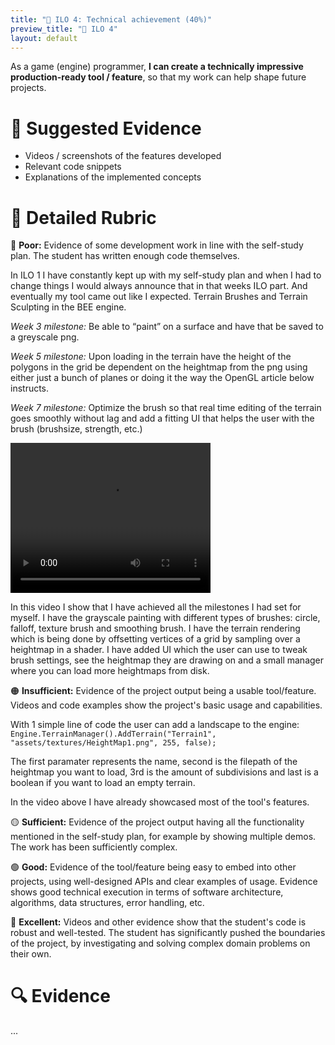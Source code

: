 ```yaml
---
title: "🦾 ILO 4: Technical achievement (40%)"
preview_title: "🦾 ILO 4"
layout: default
---
```


As a game (engine) programmer, __I can create a technically impressive production-ready tool / feature__, so that my work can help shape future projects.

# 💭 Suggested Evidence
- Videos / screenshots of the features developed
- Relevant code snippets
- Explanations of the implemented concepts

# 💯 Detailed Rubric

🔴 **Poor:** Evidence of some development work in line with the self-study plan. The student has written enough code themselves.

In ILO 1 I have constantly kept up with my self-study plan and when I had to change things I would always announce that in that weeks ILO part. And eventually my tool came out like I expected. Terrain Brushes and Terrain Sculpting in the BEE engine. 

*Week 3 milestone:* Be able to “paint” on a surface and have that be saved to a greyscale png.

*Week 5 milestone:* Upon loading in the terrain have the height of the polygons in the grid be dependent on the heightmap from the png using either just a bunch of planes or doing it the way the OpenGL article below instructs. 

*Week 7 milestone:* Optimize the brush so that real time editing of the terrain goes smoothly without lag and add a fitting UI that helps the user with the brush (brushsize, strength, etc.)

<video width="320" height="240" controls>
  <source src="../assets/media/ToolShowcase.mp4" type="video/mp4">
</video>

In this video I show that I have achieved all the milestones I had set for myself. I have the grayscale painting with different types of brushes: circle, falloff, texture brush and smoothing brush. I have the terrain rendering which is being done by offsetting vertices of a grid by sampling over a heightmap in a shader. I have added UI which the user can use to tweak brush settings, see the heightmap they are drawing on and a small manager where you can load more heightmaps from disk. 

🟠 **Insufficient:** Evidence of the project output being a usable tool/feature. Videos and code examples show the project's basic usage and capabilities.

With 1 simple line of code the user can add a landscape to the engine: 
`Engine.TerrainManager().AddTerrain("Terrain1", "assets/textures/HeightMap1.png", 255, false);`

The first paramater represents the name, second is the filepath of the heightmap you want to load, 3rd is the amount of subdivisions and last is a boolean if you want to load an empty terrain. 

In the video above I have already showcased most of the tool's features. 

🟡 **Sufficient:** Evidence of the project output having all the functionality mentioned in the self-study plan, for example by showing multiple demos. The work has been sufficiently complex.

🟢 **Good:** Evidence of the tool/feature being easy to embed into other projects, using well-designed APIs and clear examples of usage. Evidence shows good technical execution in terms of software architecture, algorithms, data structures, error handling, etc.

🔵 **Excellent:** Videos and other evidence show that the student's code is robust and well-tested. The student has significantly pushed the boundaries of the project, by investigating and solving complex domain problems on their own.

# 🔍 Evidence

...
